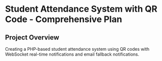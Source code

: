 # Student Attendance System with QR Code - Comprehensive Plan

## Project Overview
Creating a PHP-based student attendance system using QR codes with WebSocket real-time notifications and email fallback notifications.

##
